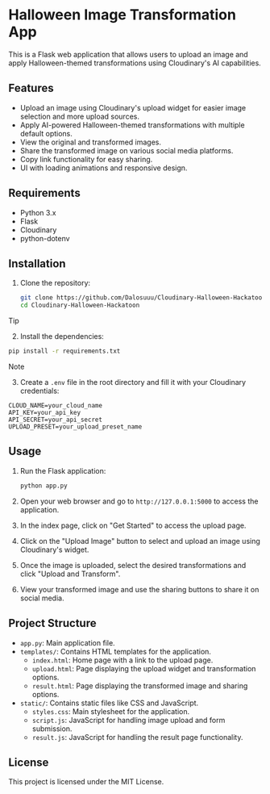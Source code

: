 # Halloween Image Transformation App

This is a Flask web application that allows users to upload an image and apply Halloween-themed transformations using Cloudinary's AI capabilities.

## Features

- Upload an image using Cloudinary's upload widget for easier image selection and more upload sources.
- Apply AI-powered Halloween-themed transformations with multiple default options.
- View the original and transformed images.
- Share the transformed image on various social media platforms.
- Copy link functionality for easy sharing.
- UI with loading animations and responsive design.

## Requirements

- Python 3.x
- Flask
- Cloudinary
- python-dotenv

## Installation

1. Clone the repository:

   ```bash
   git clone https://github.com/Dalosuuu/Cloudinary-Halloween-Hackatoon.git
   cd Cloudinary-Halloween-Hackatoon
   ```
>[!TIP]
>2. Install the dependencies:

   ```bash
   pip install -r requirements.txt
   ```

>[!NOTE]
>3. Create a `.env` file in the root directory and fill it with your Cloudinary credentials:

   ```
   CLOUD_NAME=your_cloud_name
   API_KEY=your_api_key
   API_SECRET=your_api_secret
   UPLOAD_PRESET=your_upload_preset_name
   ```

## Usage

1. Run the Flask application:

   ```bash
   python app.py
   ```

2. Open your web browser and go to `http://127.0.0.1:5000` to access the application.

3. In the index page, click on "Get Started" to access the upload page.

4. Click on the "Upload Image" button to select and upload an image using Cloudinary's widget.

5. Once the image is uploaded, select the desired transformations and click "Upload and Transform".

6. View your transformed image and use the sharing buttons to share it on social media.

## Project Structure

- `app.py`: Main application file.
- `templates/`: Contains HTML templates for the application.
  - `index.html`: Home page with a link to the upload page.
  - `upload.html`: Page displaying the upload widget and transformation options.
  - `result.html`: Page displaying the transformed image and sharing options.
- `static/`: Contains static files like CSS and JavaScript.
  - `styles.css`: Main stylesheet for the application.
  - `script.js`: JavaScript for handling image upload and form submission.
  - `result.js`: JavaScript for handling the result page functionality.


## License

This project is licensed under the MIT License.
